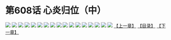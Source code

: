 # 第608话 心炎归位（中）
![](https://mhpic.xiaomingtaiji.net/comic/D/斗破苍穹拆分版/608话/1.jpg-zymk.middle.webp)
![](https://mhpic.xiaomingtaiji.net/comic/D/斗破苍穹拆分版/608话/2.jpg-zymk.middle.webp)
![](https://mhpic.xiaomingtaiji.net/comic/D/斗破苍穹拆分版/608话/3.jpg-zymk.middle.webp)
![](https://mhpic.xiaomingtaiji.net/comic/D/斗破苍穹拆分版/608话/4.jpg-zymk.middle.webp)
![](https://mhpic.xiaomingtaiji.net/comic/D/斗破苍穹拆分版/608话/5.jpg-zymk.middle.webp)
![](https://mhpic.xiaomingtaiji.net/comic/D/斗破苍穹拆分版/608话/6.jpg-zymk.middle.webp)
![](https://mhpic.xiaomingtaiji.net/comic/D/斗破苍穹拆分版/608话/7.jpg-zymk.middle.webp)
![](https://mhpic.xiaomingtaiji.net/comic/D/斗破苍穹拆分版/608话/8.jpg-zymk.middle.webp)
![](https://mhpic.xiaomingtaiji.net/comic/D/斗破苍穹拆分版/608话/9.jpg-zymk.middle.webp)
![](https://mhpic.xiaomingtaiji.net/comic/D/斗破苍穹拆分版/608话/10.jpg-zymk.middle.webp)
![](https://mhpic.xiaomingtaiji.net/comic/D/斗破苍穹拆分版/608话/11.jpg-zymk.middle.webp)
![](https://mhpic.xiaomingtaiji.net/comic/D/斗破苍穹拆分版/608话/12.jpg-zymk.middle.webp)
![](https://mhpic.xiaomingtaiji.net/comic/D/斗破苍穹拆分版/608话/13.jpg-zymk.middle.webp)
![](https://mhpic.xiaomingtaiji.net/comic/D/斗破苍穹拆分版/608话/14.jpg-zymk.middle.webp)
![](https://mhpic.xiaomingtaiji.net/comic/D/斗破苍穹拆分版/608话/15.jpg-zymk.middle.webp)
![](https://mhpic.xiaomingtaiji.net/comic/D/斗破苍穹拆分版/608话/16.jpg-zymk.middle.webp)
![](https://mhpic.xiaomingtaiji.net/comic/D/斗破苍穹拆分版/608话/17.jpg-zymk.middle.webp)
[【上一章】](./607.md)
[【目录】](./README.md)
[【下一章】](./609.md)
